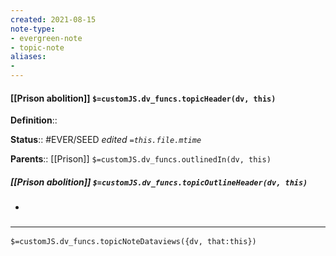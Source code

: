 ```yaml
---
created: 2021-08-15
note-type: 
- evergreen-note
- topic-note
aliases:
- 
---
```

 
#### [[Prison abolition]] `$=customJS.dv_funcs.topicHeader(dv, this)`


**Definition**::

**Status**:: #EVER/SEED 
*edited `=this.file.mtime`*

**Parents**:: [[Prison]]
`$=customJS.dv_funcs.outlinedIn(dv, this)`

##### [[Prison abolition]] `$=customJS.dv_funcs.topicOutlineHeader(dv, this)`
- 

### <hr class="dataviews"/>

`$=customJS.dv_funcs.topicNoteDataviews({dv, that:this})`


